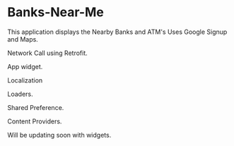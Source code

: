 # Banks-Near-Me
This application displays the Nearby Banks and ATM's
Uses Google Signup and Maps.

Network Call using Retrofit.

App widget.

Localization

Loaders.

Shared Preference.

Content Providers.

Will be updating soon with widgets.
